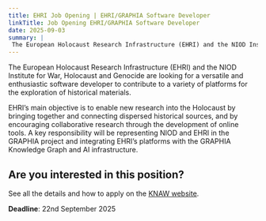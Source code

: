 ```yaml
---
title: EHRI Job Opening | EHRI/GRAPHIA Software Developer
linkTitle: Job Opening EHRI/GRAPHIA Software Developer
date: 2025-09-03
summary: |
 The European Holocaust Research Infrastructure (EHRI) and the NIOD Institute for War, Holocaust and Genocide are looking for a versatile and enthusiastic software developer to contribute to a variety of platforms for the exploration of historical materials.
---
```


The European Holocaust Research Infrastructure (EHRI) and the NIOD Institute for War, Holocaust and Genocide are looking for a versatile and enthusiastic software developer to contribute to a variety of platforms for the exploration of historical materials.

EHRI’s main objective is to enable new research into the Holocaust by bringing together and connecting dispersed historical sources, and by encouraging collaborative research through the development of online tools. A key responsibility will be representing NIOD and EHRI in the GRAPHIA project and integrating EHRI’s platforms with the GRAPHIA Knowledge Graph and AI infrastructure.

## Are you interested in this position?
See all the details and how to apply on the [KNAW website](https://vacatures.knaw.nl/job/Amsterdam-EHRIGRAPHIA-Software-Developer-NIOD/1169370155).

**Deadline**: 22nd September 2025
